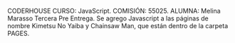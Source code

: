 CODERHOUSE
CURSO: JavaScript.
COMISIÓN: 55025.
ALUMNA: Melina Marasso
Tercera Pre Entrega.
Se agrego Javascript a las páginas de nombre Kimetsu No Yaiba y Chainsaw Man, que están dentro de la carpeta PAGES.